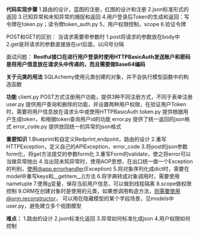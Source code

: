 **代码实现步骤**
1.路由的设计，蓝图的注册，红图的设计和注册
2.json标准形式的返回
3.已知异常和未知异常的捕捉和返回
4.用户登录后Token的生成和返回：写令牌在token.py；读令牌token_auth.py
5，用户权限控制，scope
6.验证令牌

POST和GET的区别：
当请求需要带参数时
1.post将请求的参数放在body中
2.get是将请求的参数直接放在url后面，以问号分隔

面试问题：
**Restful接口在进行用户登录时使用HTTPBasicAuth发送账户和密码
是将用户信息放在请求头中传递的，而且需要做Base64编码**

**关于元类的用法**
SQLAchemy使用元类创建的对象，并不会执行模型函数中的构造函数


**功能**
client.py POST方式注册用户功能，提供3种不同注册方式，不同于表单注册
user.py 提供用户查询和删除的功能，并设置两种用户权限，在验证用户Token时，需要将用户信息放在请求头中或使用HTTPBasicAuth
token.py 提供根据用户生成token，和根据token查询用户id的功能
error.py 提供了统一返回的json格式
error_code.py 提供放回统一的异常的json格式


**重要知识**
1.Blueprint和自定义Redprint,endpoint，路由的设计
2.重写HTTPException，定义自己的APIException，error_code
3.将post的json参数form化，将get方法提交的参数form化
3.重写Form的validate，使之将error可以当做异常抛出
4.当出现未知异常时，使用AOP思想，在出口统一做一个Exception的判别，使用@app.errorhandler(Exception)
5.将对象序列化成dict时，需要在model中重写keys和__getitem__()方法
6.将字典转成对象调用时，需要使用nametuple
7.使用g变量，保存当前用户信息，可以做到线程隔离
8.scope做权限控制
9.ORM在创建对象时是使用的元类，如果想调用构造方法，则需要使用@orm.reconstructor，
可以用在隐藏模型的某个字段场景，见models中user.py，避免建立多个视图模型

**难点：**
1.路由的设计
2.json标准化返回
3.异常如何标准化成json
4.用户权限如何控制


